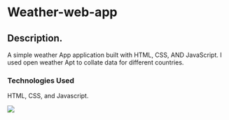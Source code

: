 # Weather-web-app


## Description. 
A simple weather App application built with HTML, CSS, AND JavaScript. I used open weather Apt to collate data for different countries. 

### Technologies Used
HTML, CSS, and Javascript. 

![](./screenshot.jpg)
